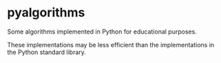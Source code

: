 # pyalgorithms
Some algorithms implemented in Python for educational purposes.

These implementations may be less efficient than the implementations in the Python standard library.
